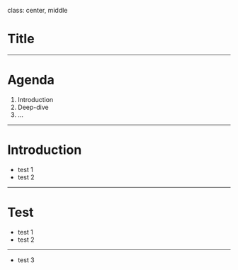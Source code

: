 class: center, middle

# Title

---

# Agenda

1. Introduction
2. Deep-dive
3. ...

---

# Introduction

- test 1
- test 2

---

# Test

- test 1
- test 2

---

- test 3

